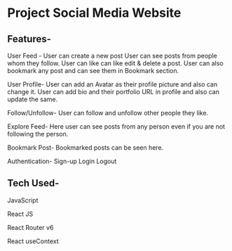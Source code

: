 # Project Social Media Website

## Features-

User Feed -
User can create a new post
User can see posts from people whom they follow.
User can like can like edit & delete a post.
User can also bookmark any post and can see them in Bookmark section.

User Profile-
User can add an Avatar as their profile picture and also can change it.
User can add bio and their portfolio URL in profile and also can update the same.

Follow/Unfollow-
User can follow and unfollow other people they like.

Explore Feed-
Here user can see posts from any person even if you are not following the person.

Bookmark Post-
Bookmarked posts can be seen here.

Authentication-
Sign-up
Login
Logout

## Tech Used-

JavaScript

React JS

React Router v6

React useContext
